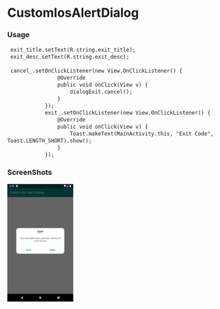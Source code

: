 # CustomIosAlertDialog

### Usage

     exit_title.setText(R.string.exit_title); 
     exit_desc.setText(R.string.exit_desc);  

     cancel_.setOnClickListener(new View.OnClickListener() {
                    @Override
                    public void onClick(View v) {
                        dialogExit.cancel();
                    }
                });
                exit_.setOnClickListener(new View.OnClickListener() {
                    @Override
                    public void onClick(View v) {
                        Toast.makeText(MainActivity.this, "Exit Code", Toast.LENGTH_SHORT).show();
                    }
                });



### ScreenShots 

<img src="https://github.com/FiratGURGUR/CustomIosAlertDialog/blob/master/app/src/main/res/drawable/image1.png" width="30%">





